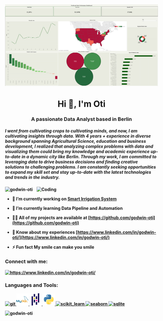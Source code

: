 
![MasterHead](https://github.com/Godwin-Oti/Godwin-Oti/blob/main/images/Screenshot%202024-05-25%20115128.png)
<h1 align="center">Hi 👋, I'm Oti</h1>
<h3 align="center">A passionate Data Analyst based in Berlin</h3>
<h5 align="left">I went from cultivating crops to cultivating minds, and now, I am cultivating insights through data. 
With 4 years + experience in diverse background spanning Agricultural Science, education and business development, I realized that analyzing complex problems with data and visualizing them could bring my knowledge and academic experience up-to-date in a dynamic city like Berlin.<b>
Through my work, I am committed to leveraging data to drive business decisions and finding creative solutions to challenging problems. I am constantly seeking opportunities to expand my skill set and stay up-to-date with the latest technologies and trends in the industry.</h5>

<img align="right" alt="Coding" width="400" src="https://tse3.mm.bing.net/th?id=OIP.U9KCxb_HkEp-_NzwpZRl2QHaEw&pid=Api&P=0&h=180">


<p align="left"> <img src="https://komarev.com/ghpvc/?username=godwin-oti&label=Profile%20views&color=0e75b6&style=flat" alt="godwin-oti" /> </p>



- 🔭 I’m currently working on [Smart Irrigation System](https://github.com/Godwin-Oti/Smart-Irrigation-System/tree/main)

- 🌱 I’m currently learning **Data Pipeline and Automation**

- 👨‍💻 All of my projects are available at [https://github.com/godwin-oti](https://github.com/godwin-oti)

- 📄 Know about my experiences [https://www.linkedin.com/in/godwin-oti/](https://www.linkedin.com/in/godwin-oti/)

- ⚡ Fun fact **My smile can make you smile**

<h3 align="left">Connect with me:</h3>
<p align="left">
<a href="https://www.linkedin.com/in/godwin-oti/" target="blank"><img align="center" src="https://raw.githubusercontent.com/rahuldkjain/github-profile-readme-generator/master/src/images/icons/Social/linked-in-alt.svg" alt="https://www.linkedin.com/in/godwin-oti/" height="30" width="40" /></a>
</p>

<h3 align="left">Languages and Tools:</h3>
<p align="left"> <a href="https://git-scm.com/" target="_blank" rel="noreferrer"> <img src="https://www.vectorlogo.zone/logos/git-scm/git-scm-icon.svg" alt="git" width="40" height="40"/> </a> <a href="https://www.mysql.com/" target="_blank" rel="noreferrer"> <img src="https://raw.githubusercontent.com/devicons/devicon/master/icons/mysql/mysql-original-wordmark.svg" alt="mysql" width="40" height="40"/> </a> <a href="https://pandas.pydata.org/" target="_blank" rel="noreferrer"> <img src="https://raw.githubusercontent.com/devicons/devicon/2ae2a900d2f041da66e950e4d48052658d850630/icons/pandas/pandas-original.svg" alt="pandas" width="40" height="40"/> </a> <a href="https://www.python.org" target="_blank" rel="noreferrer"> <img src="https://raw.githubusercontent.com/devicons/devicon/master/icons/python/python-original.svg" alt="python" width="40" height="40"/> </a> <a href="https://scikit-learn.org/" target="_blank" rel="noreferrer"> <img src="https://upload.wikimedia.org/wikipedia/commons/0/05/Scikit_learn_logo_small.svg" alt="scikit_learn" width="40" height="40"/> </a> <a href="https://seaborn.pydata.org/" target="_blank" rel="noreferrer"> <img src="https://seaborn.pydata.org/_images/logo-mark-lightbg.svg" alt="seaborn" width="40" height="40"/> </a> <a href="https://www.sqlite.org/" target="_blank" rel="noreferrer"> <img src="https://www.vectorlogo.zone/logos/sqlite/sqlite-icon.svg" alt="sqlite" width="40" height="40"/> </a> </p>

<p><img align="left" src="https://github-readme-stats.vercel.app/api/top-langs?username=godwin-oti&show_icons=true&locale=en&layout=compact" alt="godwin-oti" /></p>





